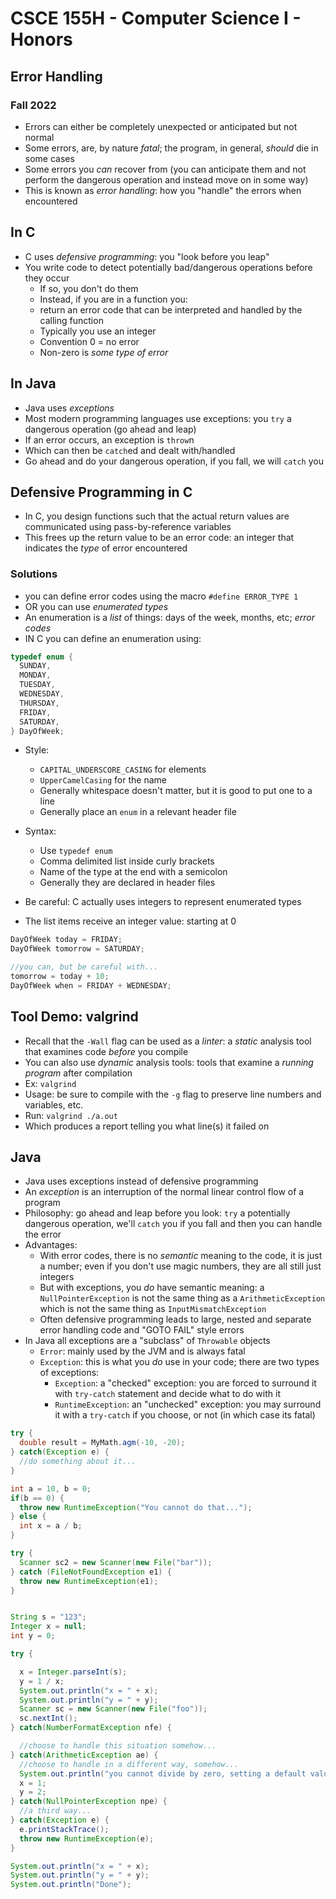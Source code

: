 
# CSCE 155H - Computer Science I - Honors
## Error Handling
### Fall 2022

* Errors can either be completely unexpected or anticipated but not normal
* Some errors, are, by nature *fatal*; the program, in general, *should* die in some cases
* Some errors you *can* recover from (you can anticipate them and not perform the dangerous operation and instead move on in some way)
* This is known as *error handling*: how you "handle" the errors when encountered

## In C

* C uses *defensive programming*: you "look before you leap"
* You write code to detect potentially bad/dangerous operations before they occur
  * If so, you don't do them
  * Instead, if you are in a function you:
  * return an error code that can be interpreted and handled by the calling function
  * Typically you use an integer
  * Convention 0 = no error
  * Non-zero is *some type of error*

## In Java

* Java uses *exceptions*
* Most modern programming languages use exceptions: you `try` a dangerous operation (go ahead and leap)
* If an error occurs, an exception is `throw`n
* Which can then be `catch`ed and dealt with/handled
* Go ahead and do your dangerous operation, if you fall, we will `catch` you

## Defensive Programming in C

* In C, you design functions such that the actual return values are communicated using pass-by-reference variables
* This frees up the return value to be an error code: an integer that indicates the *type* of error encountered

### Solutions

* you can define error codes using the macro `#define ERROR_TYPE 1`
* OR you can use *enumerated types*
* An enumeration is a *list* of things: days of the week, months, etc; *error codes*
* IN C  you can define an enumeration using:

```c
typedef enum {
  SUNDAY,
  MONDAY,
  TUESDAY,
  WEDNESDAY,
  THURSDAY,
  FRIDAY,
  SATURDAY,
} DayOfWeek;
```

* Style:
  * `CAPITAL_UNDERSCORE_CASING` for elements
  * `UpperCamelCasing` for the name
  * Generally whitespace doesn't matter, but it is good to put one to a line
  * Generally place an `enum` in a relevant header file
* Syntax:
  * Use `typedef enum`
  * Comma delimited list inside curly brackets
  * Name of the type at the end with a semicolon
  * Generally they are declared in header files

* Be careful: C actually uses integers to represent enumerated types
* The list items receive an integer value: starting at 0

```c
DayOfWeek today = FRIDAY;
DayOfWeek tomorrow = SATURDAY;

//you can, but be careful with...
tomorrow = today + 10;
DayOfWeek when = FRIDAY + WEDNESDAY;

```

## Tool Demo: valgrind

* Recall that the `-Wall` flag can be used as a *linter*: a *static* analysis tool that examines code *before* you compile
* You can also use *dynamic* analysis tools: tools that examine a *running program* after compilation
* Ex: `valgrind`
* Usage: be sure to compile with the `-g` flag to preserve line numbers and variables, etc.
* Run: `valgrind ./a.out`
* Which produces a report telling you what line(s) it failed on

## Java

* Java uses exceptions instead of defensive programming
* An *exception* is an interruption of the normal linear control flow of a program
* Philosophy: go ahead and leap before you look: `try` a potentially dangerous operation, we'll `catch` you if you fall and then you can handle the error
* Advantages:
  * With error codes, there is no *semantic* meaning to the code, it is just a number; even if you don't use magic numbers, they are all still just integers
  * But with exceptions, you *do* have semantic meaning: a `NullPointerException` is not the same thing as a `ArithmeticException` which is not the same thing as `InputMismatchException`
  * Often defensive programming leads to large, nested and separate error handling code and "GOTO FAIL" style errors
* In Java all exceptions are a "subclass" of `Throwable` objects
  * `Error`: mainly used by the JVM and is always fatal
  * `Exception`: this is what you *do* use in your code; there are two types of exceptions:
    * `Exception`: a "checked" exception: you are forced to surround it with `try-catch` statement and decide what to do with it
    * `RuntimeException`: an "unchecked" exception: you may surround it with a `try-catch` if you choose, or not (in which case its fatal)  


```java
try {
  double result = MyMath.agm(-10, -20);
} catch(Exception e) {
  //do something about it...
}

int a = 10, b = 0;
if(b == 0) {
  throw new RuntimeException("You cannot do that...");
} else {
  int x = a / b;
}

try {
  Scanner sc2 = new Scanner(new File("bar"));
} catch (FileNotFoundException e1) {
  throw new RuntimeException(e1);
}


String s = "123";
Integer x = null;
int y = 0;

try {

  x = Integer.parseInt(s);
  y = 1 / x;
  System.out.println("x = " + x);
  System.out.println("y = " + y);
  Scanner sc = new Scanner(new File("foo"));
  sc.nextInt();
} catch(NumberFormatException nfe) {

  //choose to handle this situation somehow...
} catch(ArithmeticException ae) {
  //choose to handle in a different way, somehow...
  System.out.println("you cannot divide by zero, setting a default value...");
  x = 1;
  y = 2;
} catch(NullPointerException npe) {
  //a third way...
} catch(Exception e) {
  e.printStackTrace();
  throw new RuntimeException(e);
}

System.out.println("x = " + x);
System.out.println("y = " + y);
System.out.println("Done");
```


```text






```

